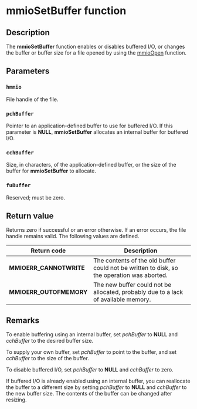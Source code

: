 # mmioSetBuffer function

## Description

The **mmioSetBuffer** function enables or disables buffered I/O, or changes the buffer or buffer size for a file opened by using the [mmioOpen](https://learn.microsoft.com/previous-versions/dd757331(v=vs.85)) function.

## Parameters

### `hmmio`

File handle of the file.

### `pchBuffer`

Pointer to an application-defined buffer to use for buffered I/O. If this parameter is **NULL**, **mmioSetBuffer** allocates an internal buffer for buffered I/O.

### `cchBuffer`

Size, in characters, of the application-defined buffer, or the size of the buffer for **mmioSetBuffer** to allocate.

### `fuBuffer`

Reserved; must be zero.

## Return value

Returns zero if successful or an error otherwise. If an error occurs, the file handle remains valid. The following values are defined.

| Return code | Description |
| --- | --- |
| **MMIOERR_CANNOTWRITE** | The contents of the old buffer could not be written to disk, so the operation was aborted. |
| **MMIOERR_OUTOFMEMORY** | The new buffer could not be allocated, probably due to a lack of available memory. |

## Remarks

To enable buffering using an internal buffer, set *pchBuffer* to **NULL** and *cchBuffer* to the desired buffer size.

To supply your own buffer, set *pchBuffer* to point to the buffer, and set *cchBuffer* to the size of the buffer.

To disable buffered I/O, set *pchBuffer* to **NULL** and *cchBuffer* to zero.

If buffered I/O is already enabled using an internal buffer, you can reallocate the buffer to a different size by setting *pchBuffer* to **NULL** and *cchBuffer* to the new buffer size. The contents of the buffer can be changed after resizing.